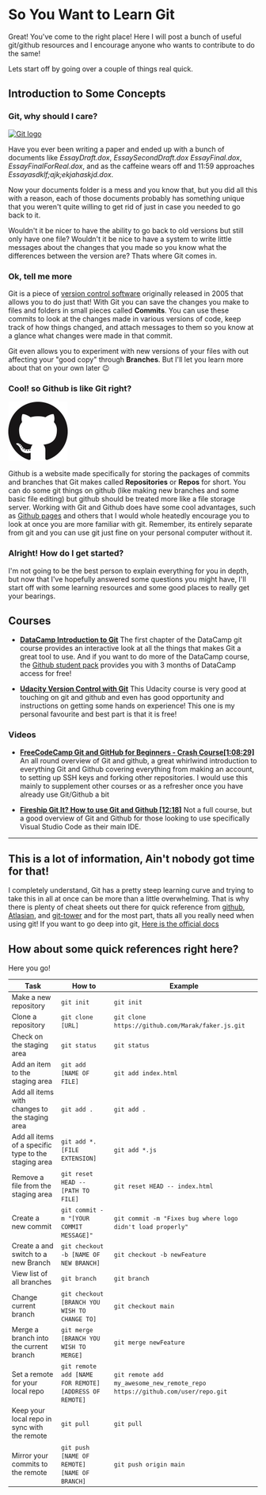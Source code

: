 So You Want to Learn Git
========================

Great! You've come to the right place! Here I will post a bunch of useful git/github resources and I encourage anyone who wants to contribute to do the same!

Lets start off by going over a couple of things real quick.



Introduction to Some Concepts
-----------------------------

### **Git, why should I care?**
[![Git logo][gitLogo]](https://git-scm.com)

Have you ever been writing a paper and ended up with a bunch of documents like *EssayDraft.dox*, *EssaySecondDraft.dox* *EssayFinal.dox*, *EssayFinalForReal.dox*, and as the caffeine wears off and 11:59 approaches *Essayasdklf;ajk;ekjahaskjd.dox*. 

Now your documents folder is a mess and you know that, but you did all this with a reason, each of those documents probably has something unique that you weren't quite willing to get rid of just in case you needed to go back to it. 

Wouldn't it be nicer to have the ability to go back to old versions but still only have one file? Wouldn't it be nice to have a system to write little messages about the changes that you made so you know what the differences between the version are? Thats where Git comes in.

### **Ok, tell me more**

Git is a piece of [version control software](https://www.atlassian.com/git/tutorials/what-is-version-control) originally released in 2005 that allows you to do just that! With Git you can save the changes you make to files and folders in small pieces called **Commits**. You can use these commits to look at the changes made in various versions of code, keep track of how things changed, and attach messages to them so you know at a glance what changes were made in that commit.

Git even allows you to experiment with new versions of your files with out affecting your "good copy" through **Branches**. But I'll let you learn more about that on your own later 😉

### **Cool! so Github is like Git right?**
[![Github logo][githubMark]](https://github.com)

Github is a website made specifically for storing the packages of commits and branches that Git makes called **Repositories** or **Repos** for short. You can do some git things on github (like making new branches and some basic file editing) but github should be treated more like a file storage server. Working with Git and Github does have some cool advantages, such as [Github pages](https://pages.github.com) and others that I would whole heatedly encourage you to look at once you are more familiar with git. Remember, its entirely separate from git and you can use git just fine on your personal computer without it.

### **Alright! How do I get started?**

I'm not going to be the best person to explain everything for you in depth, but now that I've hopefully answered some questions you might have, I'll start off with some learning resources and some good places to really get your bearings.

Courses
-------

- **[DataCamp Introduction to Git](https://www.datacamp.com/courses/introduction-to-git)** 
    The first chapter of the DataCamp git course provides an interactive look at all the things that makes Git a great tool to use. And if you want to do more of the DataCamp course, the [Github student pack](https://education.github.com/pack) provides you with 3 months of DataCamp access for free!

- **[Udacity Version Control with Git](https://classroom.udacity.com/courses/ud775)**
    This Udacity course is very good at touching on git and github and even has good opportunity and instructions on getting some hands on experience! This one is my personal favourite and best part is that it is free!

### Videos

- **[FreeCodeCamp Git and GitHub for Beginners - Crash Course[1:08:29]](https://www.youtube.com/watch?v=RGOj5yH7evk)**
     An all round overview of  Git and github, a great whirlwind introduction to everything Git and Github covering everything from making an account, to setting up SSH keys and forking other repositories. I would use this mainly to supplement other courses or as a refresher once you have already use Git/Github a bit

- **[Fireship Git It? How to use Git and Github [12:18]](https://www.youtube.com/watch?v=HkdAHXoRtos&list=WL&index=28)** 
    Not a full course, but a good overview of Git and Github for those looking to use specifically Visual Studio Code as their main IDE.

---

This is a lot of information, Ain't nobody got time for that!
------------------------------------------------------------

I completely understand, Git has a pretty steep learning curve and trying to take this in all at once can be more than a little overwhelming. That is why there is plenty of cheat sheets out there for quick reference from [github](https://education.github.com/git-cheat-sheet-education.pdf), [Atlasian](https://www.atlassian.com/git/tutorials/atlassian-git-cheatsheet), and [git-tower](https://www.git-tower.com/blog/git-cheat-sheet/) and for the most part, thats all you really need when using git! 
If you want to go deep into git, [Here is the official docs](https://git-scm.com/docs)

How about some quick references right here?
-------------------------------------------

Here you go!

| Task                                                | How to                                               | Example                                                                     |
|-----------------------------------------------------|------------------------------------------------------|-----------------------------------------------------------------------------|
|Make a new repository                                | `git init`                                           |`git init`                                                                   |
|Clone a repository                                   | `git clone [URL]`                                    |`git clone https://github.com/Marak/faker.js.git`                            |
|Check on the staging area                            | `git status`                                         | `git status`                                                                |
|Add an item to the staging area                      | `git add [NAME OF FILE]`                             | `git add index.html`                                                        |
|Add all items with changes to the staging area       | `git add .`                                          | `git add .`                                                                 |
|Add all items of a specific type to the staging area | `git add *.[FILE EXTENSION]`                         | `git add *.js`                                                              |
|Remove a file from the staging area                  | `git reset HEAD -- [PATH TO FILE]`                   | `git reset HEAD -- index.html`                                              |
|Create a new commit                                  | `git commit -m "[YOUR COMMIT MESSAGE]"`              | `git commit -m "Fixes bug where logo didn't load properly"`                 |
|Create a and switch to a new Branch                  | `git checkout -b [NAME OF NEW BRANCH]`               | `git checkout -b newFeature`                                                |
|View list of all branches                            |`git branch`                                          |`git branch`                                                                 |
|Change current branch                                |`git checkout [BRANCH YOU WISH TO CHANGE TO]`         |`git checkout main`                                                          |
|Merge a branch into the current branch               |`git merge [BRANCH YOU WISH TO MERGE]`                |`git merge newFeature`                                                       |
|Set a remote for your local repo                     |`git remote add [NAME FOR REMOTE] [ADDRESS OF REMOTE]`|`git remote add my_awesome_new_remote_repo https://github.com/user/repo.git` |
|Keep your local repo in sync with the remote         |`git pull`                                            |`git pull`                                                                   |
|Mirror your commits to the remote                    |`git push [NAME OF REMOTE] [NAME OF BRANCH]`          |`git push origin main`                                                       |



[gitLogo]: https://git-scm.com/images/logo@2x.png "Git Logo"
[githubMark]: ./images/GitHub-Mark-120px-plus.png "Github logo"